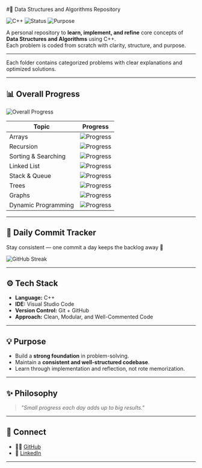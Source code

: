 #🧠 Data Structures and Algorithms Repository  

![C++](https://img.shields.io/badge/Language-C++-blue?logo=c%2B%2B)
![Status](https://img.shields.io/badge/Status-In%20Progress-yellow)
![Purpose](https://img.shields.io/badge/Goal-Learning%20%26%20Consistency-brightgreen)

A personal repository to **learn, implement, and refine** core concepts of **Data Structures and Algorithms** using C++.  
Each problem is coded from scratch with clarity, structure, and purpose.

---

Each folder contains categorized problems with clear explanations and optimized solutions.

---

## 📊 Overall Progress  
![Overall Progress](https://progress-bar.dev/40/?title=Overall%20Progress)

| Topic | Progress |
|-------|-----------|
| Arrays | ![Progress](https://progress-bar.dev/70/?title=completed) |
| Recursion | ![Progress](https://progress-bar.dev/40/?title=ongoing) |
| Sorting & Searching | ![Progress](https://progress-bar.dev/60/?title=in-progress) |
| Linked List | ![Progress](https://progress-bar.dev/30/?title=started) |
| Stack & Queue | ![Progress](https://progress-bar.dev/20/?title=upcoming) |
| Trees | ![Progress](https://progress-bar.dev/0/?title=upcoming) |
| Graphs | ![Progress](https://progress-bar.dev/0/?title=upcoming) |
| Dynamic Programming | ![Progress](https://progress-bar.dev/0/?title=upcoming) |

---

## 📅 Daily Commit Tracker  
Stay consistent — one commit a day keeps the backlog away 🚀  

![GitHub Streak](https://github-readme-streak-stats.herokuapp.com?user=rishabh-raval&theme=default&hide_border=true)

---

## ⚙️ Tech Stack  
- **Language:** C++  
- **IDE:** Visual Studio Code  
- **Version Control:** Git + GitHub  
- **Approach:** Clean, Modular, and Well-Commented Code  

---

## 💡 Purpose  
- Build a **strong foundation** in problem-solving.  
- Maintain a **consistent and well-structured codebase**.  
- Learn through implementation and reflection, not rote memorization.  

---

## ✨ Philosophy  
> *"Small progress each day adds up to big results."*  

---

## 🔗 Connect  
- 🧑‍💻 [GitHub](https://github.com/rishabh-raval)  
- 💼 [LinkedIn](https://www.linkedin.com/in/rishabh-raval-673293228)  

---
